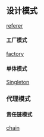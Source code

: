 ## 设计模式

[referer](https://www.cnblogs.com/tugenhua0707/p/5198407.html)

#### 工厂模式
[factory](./factory.md)

#### 单体模式
[Singleton](./singleton.md)

### 代理模式

#### 责任链模式
[chain](./chain.md)